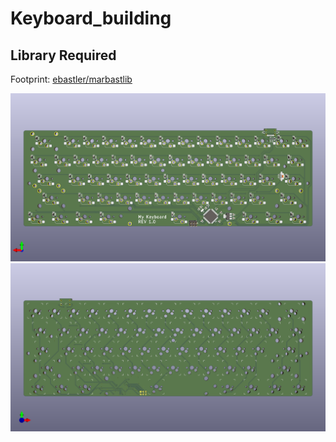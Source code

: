# Keyboard_building

## Library Required
Footprint: [ebastler/marbastlib](https://github.com/ebastler/marbastlib)

![images/low.png](https://github.com/howardbot/Keyboard_building/blob/main/61_keys/61_3d_demo_Lower.png)
![images/up.png](https://github.com/howardbot/Keyboard_building/blob/main/61_keys/61_3d_demo_Upper.png)
